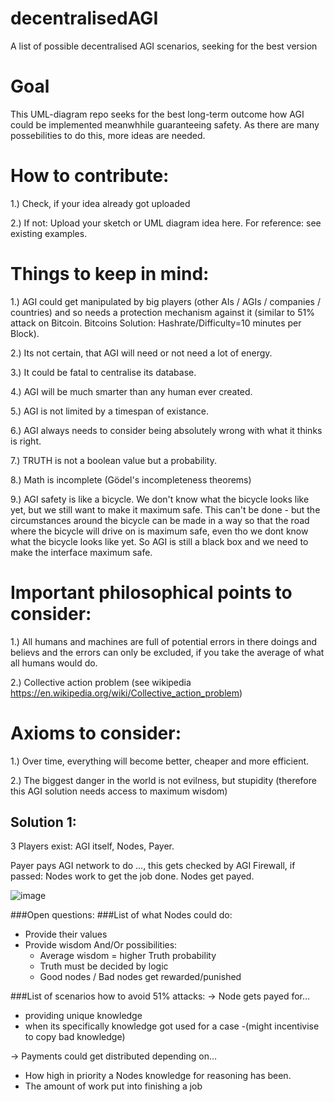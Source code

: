 # decentralisedAGI
A list of possible decentralised AGI scenarios, seeking for the best version

# Goal
This UML-diagram repo seeks for the best long-term outcome how AGI could be implemented meanwhhile guaranteeing safety.
As there are many possebilities to do this, more ideas are needed.

# How to contribute:
1.) Check, if your idea already got uploaded

2.) If not: Upload your sketch or UML diagram idea here. For reference: see existing examples.

# Things to keep in mind:
1.) AGI could get manipulated by big players (other AIs / AGIs / companies / countries) and so needs a protection mechanism against it (similar to 51% attack on Bitcoin. Bitcoins Solution: Hashrate/Difficulty=10 minutes per Block).

2.) Its not certain, that AGI will need or not need a lot of energy.

3.) It could be fatal to centralise its database.

4.) AGI will be much smarter than any human ever created.

5.) AGI is not limited by a timespan of existance.

6.) AGI always needs to consider being absolutely wrong with what it thinks is right.

7.) TRUTH is not a boolean value but a probability.

8.) Math is incomplete (Gödel's incompleteness theorems)

9.) AGI safety is like a bicycle. We don't know what the bicycle looks like yet, but we still want to make it maximum safe. This can't be done - but the circumstances around the bicycle can be made in a way so that the road where the bicycle will drive on is maximum safe, even tho we dont know what the bicycle looks like yet. So AGI is still a black box and we need to make the interface maximum safe.

# Important philosophical points to consider:
1.) All humans and machines are full of potential errors in there doings and believs and the errors can only be excluded, if you take the average of what all humans would do.

2.) Collective action problem (see wikipedia https://en.wikipedia.org/wiki/Collective_action_problem)

# Axioms to consider:
1.) Over time, everything will become better, cheaper and more efficient.

2.) The biggest danger in the world is not evilness, but stupidity (therefore this AGI solution needs access to maximum wisdom)

## Solution 1:
3 Players exist: AGI itself, Nodes, Payer.

Payer pays AGI network to do ..., this gets checked by AGI Firewall, if passed: Nodes work to get the job done. Nodes get payed.

![image](https://github.com/DasDouble/decentralisedAGI/assets/77044936/69e3c3b1-880f-48d1-a018-d4d355b4462e)


###Open questions:
###List of what Nodes could do: 
* Provide their values
* Provide wisdom
      And/Or possibilities:
    * Average wisdom = higher Truth probability
    * Truth must be decided by logic
    * Good nodes / Bad nodes get rewarded/punished

###List of scenarios how to avoid 51% attacks:
-> Node gets payed for…
* providing unique knowledge
* when its specifically knowledge got used for a case
		-(might incentivise to copy bad knowledge)

-> Payments could get distributed depending on…
* How high in priority a Nodes knowledge for reasoning has been.
* The amount of work put into finishing a job
